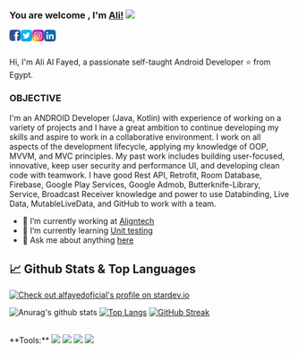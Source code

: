 ### You are welcome , I'm [Ali!](http://alialfayed.com/) <img src="https://raw.githubusercontent.com/MartinHeinz/MartinHeinz/master/wave.gif" width="30px"> 

<a href="https://facebook.com/alfayedoficial">
  <img align="left" alt="Ali Al Fayed | Facebook" width="20px" src="https://github.com/alfayedoficial/alfayedoficial/blob/master/005-facebook.png?raw=true" />
</a>
<a href="https://twitter.com/alfayedoficial">
  <img align="left" alt="Ali Al Fayed | Twitter" width="21px" src="https://github.com/alfayedoficial/alfayedoficial/blob/master/004-twitter.png?raw=true" />
</a>
<a href="https://instagram/alfayedoficial">
  <img align="left" alt="Ali Al Fayed | Instagram " width="21px" src="https://github.com/alfayedoficial/alfayedoficial/blob/master/003-instagram.png?raw=true" />
</a>
<a href="https://www.linkedin.com/in/alfayedoficial/">
  <img align="left" alt="Ali Al Fayed | LinkedIn " width="21px" src="https://github.com/alfayedoficial/alfayedoficial/blob/master/006-linkedin.png?raw=true" />
</a>

<br />
<br />

Hi, I'm Ali Al Fayed, a passionate self-taught Android Developer ⭐ from Egypt.

### OBJECTIVE 
I'm an ANDROID Developer (Java, Kotlin) with experience of working on a variety of projects and I have a great ambition to continue developing my skills and aspire to work in a collaborative environment. I work on all aspects of the development lifecycle, applying my knowledge of OOP, MVVM, and MVC principles. My past work includes building user-focused, innovative, keep user security and performance UI, and developing clean code with teamwork. I have good Rest API, Retrofit, Room Database, Firebase, Google Play Services, Google Admob, Butterknife-Library, Service, Broadcast Receiver knowledge and power to use Databinding, Live Data, MutableLiveData, and GitHub to work with a team. 

- 🔭 I’m currently working at [Aligntech](https://play.google.com/store/apps/details?id=com.aligntech.sales)
- 🌱 I’m currently learning [Unit testing](https://developer.android.com/training/testing)
- 💬 Ask me about anything [here](https://github.com/alfayedoficial/alfayedoficial/issues)

## &#x1f4c8; Github Stats & Top Languages
<a href="https://stardev.io/developers/alfayedoficial"><img alt="Check out alfayedoficial's profile on stardev.io" src="https://stardev.io/developers/alfayedoficial/badge/languages/global.svg" /></a>

![Anurag's github stats](https://github-readme-stats.vercel.app/api?username=alfayedoficial&show_icons=true&theme=dark&hide_border=true&icon_color=fff)
[![Top Langs](https://github-readme-stats.vercel.app/api/top-langs/?username=alfayedoficial&langs_count=8&theme=dark&hide_border=true&icon_color=fff)](https://github.com/alfayedoficial/github-readme-stats)
[![GitHub Streak](https://github-readme-streak-stats.herokuapp.com?user=alfayedoficial&theme=dark&hide_border=true)](https://git.io/streak-stats)

<br />
**Tools:**  
<code><img height="30" src="https://2.bp.blogspot.com/-tzm1twY_ENM/XlCRuI0ZkRI/AAAAAAAAOso/BmNOUANXWxwc5vwslNw3WpjrDlgs9PuwQCLcBGAsYHQ/s1600/pasted%2Bimage%2B0.png"></code>
<code><img height="30" src="https://www.apkmirror.com/wp-content/uploads/2020/06/91/5ee85ad3f2a41.png"></code>
<code><img height="30" src="https://cdn.pixabay.com/photo/2015/11/27/10/55/photoshop-1065296_960_720.jpg"></code>
<code><img height="30" src="https://upload.wikimedia.org/wikipedia/commons/thumb/f/fb/Adobe_Illustrator_CC_icon.svg/1200px-Adobe_Illustrator_CC_icon.svg.png"></code>
